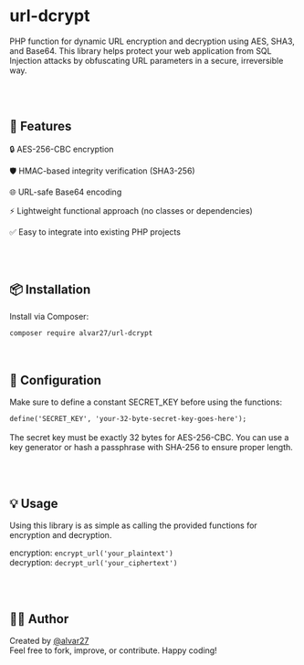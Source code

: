 # url-dcrypt
PHP function for dynamic URL encryption and decryption using AES, SHA3, and Base64.
This library helps protect your web application from SQL Injection attacks by obfuscating URL parameters in a secure, irreversible way.

<br>
<br>

## 📁 Features

🔒 AES-256-CBC encryption

🛡️ HMAC-based integrity verification (SHA3-256)

🌐 URL-safe Base64 encoding

⚡ Lightweight functional approach (no classes or dependencies)

✅ Easy to integrate into existing PHP projects

<br>
<br>

## 📦 Installation
Install via Composer:

```composer require alvar27/url-dcrypt```
<br>
<br>
<br>

## 🔑 Configuration
Make sure to define a constant SECRET_KEY before using the functions:

```define('SECRET_KEY', 'your-32-byte-secret-key-goes-here');```
<br>
<br>
The secret key must be exactly 32 bytes for AES-256-CBC. You can use a key generator or hash a passphrase with SHA-256 to ensure proper length.

<br>
<br>

## 💡 Usage
Using this library is as simple as calling the provided functions for encryption and decryption.

encryption:
```encrypt_url('your_plaintext')```
<br>
decryption:
```decrypt_url('your_ciphertext')```


<br>
<br>

## 👨‍💻 Author
Created by [@alvar27](https://github.com/alvar27)
<br>
Feel free to fork, improve, or contribute. Happy coding!
